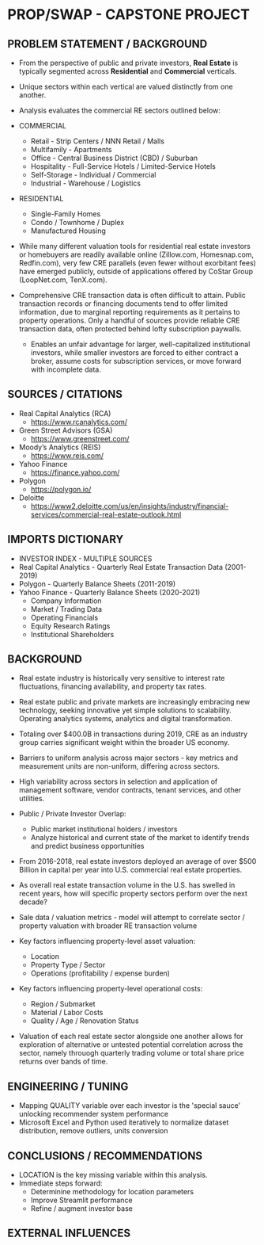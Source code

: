 # PROP/SWAP - CAPSTONE PROJECT


## PROBLEM STATEMENT / BACKGROUND

* From the perspective of public and private investors, **Real Estate** is typically segmented across **Residential** and **Commercial** verticals.
* Unique sectors within each vertical are valued distinctly from one another. 
* Analysis evaluates the commercial RE sectors outlined below:

* COMMERCIAL
  * Retail - Strip Centers / NNN Retail / Malls
  * Multifamily - Apartments
  * Office - Central Business District (CBD) / Suburban
  * Hospitality - Full-Service Hotels / Limited-Service Hotels
  * Self-Storage - Individual / Commercial
  * Industrial - Warehouse / Logistics

* RESIDENTIAL
  * Single-Family Homes
  * Condo / Townhome / Duplex
  * Manufactured Housing 

* While many different valuation tools for residential real estate investors or homebuyers are readily available online (Zillow.com, Homesnap.com, Redfin.com), very few CRE parallels (even fewer without exorbitant fees) have emerged publicly, outside of applications offered by CoStar Group (LoopNet.com, TenX.com).

* Comprehensive CRE transaction data is often difficult to attain. Public transaction records or financing documents tend to offer limited information, due to marginal reporting requirements as it pertains to property operations. Only a handful of sources provide reliable CRE transaction data, often protected behind lofty subscription paywalls.
  * Enables an unfair advantage for larger, well-capitalized institutional investors, while smaller investors are forced to either contract a broker, assume costs for subscription services, or move forward with incomplete data.


## SOURCES / CITATIONS
* Real Capital Analytics (RCA)
  * https://www.rcanalytics.com/
* Green Street Advisors (GSA)
  * https://www.greenstreet.com/
* Moody’s Analytics (REIS)
  * https://www.reis.com/
* Yahoo Finance
  * https://finance.yahoo.com/
* Polygon
  * https://polygon.io/
* Deloitte
  * https://www2.deloitte.com/us/en/insights/industry/financial-services/commercial-real-estate-outlook.html



## IMPORTS DICTIONARY

  * INVESTOR INDEX - MULTIPLE SOURCES
  * Real Capital Analytics - Quarterly Real Estate Transaction Data (2001-2019)
  * Polygon - Quarterly Balance Sheets (2011-2019) 
  * Yahoo Finance - Quarterly Balance Sheets (2020-2021)
    * Company Information
    * Market / Trading Data
    * Operating Financials
    * Equity Research Ratings
    * Institutional Shareholders



## BACKGROUND

* Real estate industry is historically very sensitive to interest rate fluctuations, financing availability, and property tax rates.
* Real estate public and private markets are increasingly embracing new technology, seeking innovative yet simple solutions to scalability. Operating analytics systems, analytics and digital transformation. 
* Totaling over $400.0B in transactions during 2019, CRE as an industry group carries significant weight within the broader US economy.
* Barriers to uniform analysis across major sectors - key metrics and measurement units are non-uniform, differing across sectors.
* High variability across sectors in selection and application of management software, vendor contracts, tenant services, and other utilities.
* Public / Private Investor Overlap:
  * Public market institutional holders / investors
  * Analyze historical and current state of the market to identify trends and predict business opportunities
* From 2016-2018, real estate investors deployed an average of over $500 Billion in capital per year into U.S. commercial real estate properties.
* As overall real estate transaction volume in the U.S. has swelled in recent years, how will specific property sectors perform over the next decade?
* Sale data / valuation metrics - model will attempt to correlate sector / property valuation with broader RE transaction volume
* Key factors influencing property-level asset valuation:
  * Location
  * Property Type / Sector
  * Operations (profitability / expense burden)
* Key factors influencing property-level operational costs:
  * Region / Submarket
  * Material / Labor Costs
  * Quality / Age / Renovation Status

* Valuation of each real estate sector alongside one another allows for exploration of alternative or untested potential correlation across the sector, namely throuogh quarterly trading volume or total share price returns over bands of time.

## ENGINEERING / TUNING
* Mapping QUALITY variable over each investor is the 'special sauce' unlocking recommender system performance
* Microsoft Excel and Python used iteratively to normalize dataset distribution, remove outliers, units conversion

## CONCLUSIONS / RECOMMENDATIONS
* LOCATION is the key missing variable within this analysis.
* Immediate steps forward:
    * Determinine methodology for location parameters
    * Improve Streamlit performance
    * Refine / augment investor base


## EXTERNAL INFLUENCES


